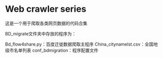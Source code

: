 # Web crawler series
这是一个用于爬取各类网页数据的代码合集

BD_migrate文件夹中存放的程序为：

Bd_flow4share.py：百度迁徙数据爬取主程序
China_citynamelst.csv：全国地级市名单列表
conf_bdmigration：程序配置文件
